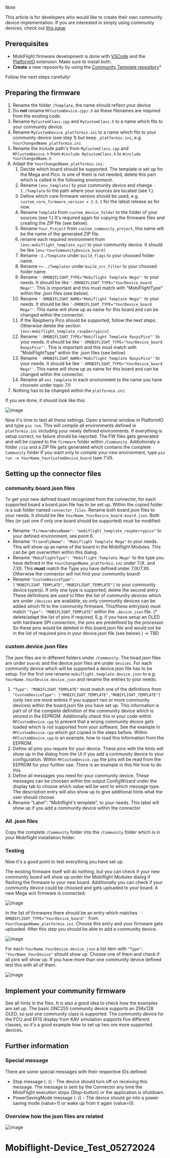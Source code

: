 > [!NOTE]  
> This article is for developers who would like to create their own community device implementation. If you are interested in simply using community devices, check out [this page](https://github.com/MobiFlight/MobiFlight-Connector/wiki/Using-a-pre-build-custom-device)

## Prerequisites
* MobiFlight firmware development is done with [VSCode](https://code.visualstudio.com/) and the [PlatformIO](https://platformio.org) extension. 
Make sure to install both.
* **Create** a new reposority by using the [Community Template repository](https://github.com/MobiFlight/CommunityDevice_Template)*

Follow the next steps carefully!

## Preparing the firmware
1. Rename the folder `/Template`, the name should reflect your device
2. Do **not** rename `MFCustomDevice.cpp/.h` as these filenames are required from the existing code.
4. Rename `MyCustomClass.cpp` and `MyCustomClass.h` to a name which fits to your community device.
5. Rename `MyCustomDevice_platformio.ini` to a name which fits to your community device (see step 1) but keep `_platformio.ini`, e.g. `YourChangedName_platformio.ini`
6. Rename the include path's from `MyCustomClass.cpp` and `MFCustomDevice.h` from `#include MyCustomClass.h` to `#include YourChangedName.h`
7. Adapt the `YourChangedName_platformio.ini`:
   1. Decide which board should be supported. The template is set up for the Mega and Pico. Is one of them is not needed, delete this part which is called in the following _environment_.
   2. Rename `[env_template]` to your community device and change `-I./Template` to the path where your sources are located (see 1.).
   3. Define which core firmware version should be used, e.g. `custom_core_firmware_version = 2.5.1` for the latest release as for now.
   4. Rename `Template` from `custom_device_folder` to the folder of your sources (see 1.) It's required again for copying the firmware files and creating the ZIP file (see below).
   5. Rename `Your_Project` from `custom_community_project`, this name will be the name of the generated ZIP file.
   6. rename each required environment from `[env:mobiflight_template_xyz]` to your community device. It should be like `[env:YourCommunityDevice_board]`
   7. Rename `-I./Template` under `build_flags` to your choosed folder name.
   8. Rename `+<../Template>` under `build_src_filter` to your choosed folder name.
   9. Rename `'-DMOBIFLIGHT_TYPE="Mobiflight Template Mega"'` to your needs. It should be like `'-DMOBIFLIGHT_TYPE="YourDevice_board Mega"'`. This is important and this must match with "MobiFlightType" within the .json files (see below).
   10. Rename `'-DMOBIFLIGHT_NAME="Mobiflight Template Mega"'` to your needs. It should be like `'-DMOBIFLIGHT_TYPE="YourDevice_board Mega"'`. This name will show up as name for this board and can be changed within the connector.
   11. If the Raspberry Pico should  be supported, follow the next steps. Otherwise delete the section `[env:mobiflight_template_raspberrypico]`
   12. Rename `'-DMOBIFLIGHT_TYPE="Mobiflight Template RaspiPico"'` to your needs. It should be like `'-DMOBIFLIGHT_TYPE="YourDevice_board RaspiPico"'`. This is important and this must match with "MobiFlightType" within the .json files (see below)
   13. Rename `'-DMOBIFLIGHT_NAME="Mobiflight Template RaspiPico"'` to your needs. It should be like `'-DMOBIFLIGHT_TYPE="YourDevice_board Mega"'`. This name will show up as name for this board and can be changed within the connector.
   14. Rename all `env_template` in each environment to the name you have choosen under topic 7.II
8. Nothing has to be changed within the `platformio.ini`:

If you are done, it should look like this:

![image](https://github.com/MobiFlight/MobiFlight-Connector/assets/3263285/58bf29c7-11df-47e9-a045-99ca731d917c)

Now it's time to test all these settings. Open a teminal window in PlatformIO and type `pio run`. This will compile all environments defined in `platformio.ini` including your newly defined environments. If everything is setup correct, no failure should be reported.
The FW files gets generated and will be copied to the `firmware` folder within `/Community`. Addiotionaly a folder `/zip` and a ZIP file gets generated which contains the complete `Community` folder
If you want only to compile your new environment, type `pio run -e YourName_YourCustomDevice_board` (see 7.VI).

## Setting up the connector files

### community.board.json files

To get your new defined board recognized from the connector, for each supported board a board.json file has to be set up. Within the copied folder is a sub folder named `connector_files`. Rename both board.json files to your needs. It should be like `YourName_YourDevice_board.board.json`. Both files (or just one if only one board should be supported) must be modified:
* Rename `"FirmwareBaseName": "mobiflight_template_raspberrypico"` to your defined environment, see point 6.
* Rename `"FriendlyName": "Mobiflight Template Mega"` to your needs. This will show up as name of the board in the Mobiflight Modules. This can be get overwritten within this dialog.
* Rename `"MobiFlightType": "Mobiflight Template Mega"` to the type you have defined in the `YourChangedName_platformio.ini` under 7.IX. and 7.XII. This **must** match the Type you have defined under 7.IX/7.XII. Otherwise the connector will not find your community board!
* Rename `"CustomDeviceType": ["MOBIFLIGHT_TEMPLATE","MOBIFLIGHT_TEMPLATE"]` to your community device type(s). If only one type is supported, delete the second entry. These definitions are used to filter the list of community devices which are under `/devices` are available, so only community devices can be added which fit to the community firmware. This/these entry(ies) must match `"Type": "MOBIFLIGHT_TEMPLATE"` within the `.device.json` file.
(* delete/adapt the list of pins if required. E.g. if you have setup an OLED with hardware SPI connection, the pins are predefined by the processor. So these pins would be deleted in this board.json file and would not be in the list of required pins in your device.json file (see below).) -> TBD

### custom.device.json files
The json files are in different folders under `/Community`. The boad.json files are under `boards` and the device.json files are under `devices`.
For each community device which will be supported a device.json file has to be setup. For the first one rename `mobiflight.template.device.json` to e.g. `YourName.YourDevice.device.json` and rename the entries to your needs:
1. `"Type": "MOBIFLIGHT_TEMPLATE"` must match one of the definitions from `"CustomDeviceType": ["MOBIFLIGHT_TEMPLATE","MOBIFLIGHT_TEMPLATE"]` (only two ore more entires if you support two or more community devices) within the board.json file you have set up. This information is part of of the complete definition of the community device which is strored in the EEPROM. Additionally check this in your code within `MFCustomDevice.cpp` to prevent that a wrong community device gets loaded which is not supported from your software. See the example in `MFCustomDevice.cpp` which got copied in the steps before.
Within `MFCustomDevice.cpp` is an example, how to read this information from the EEPROM.
2. Define all pins you require for your device. These pins with the hints will show up in the dialog from the UI if you add a community device to your configuration. Within `MFCustomDevice.cpp` the pins will be read from the EEPROM for your further use. There is an example in this file how to do this.
3. Define all messages you need for your community device. These messages can be choosen within the output ConfigWizard under the display tab to choose which value will be sent to which message type. The description entry will also show up to give additional hints what the user should choose.
4. Rename "Label": "Mobiflight's template", to your needs. This label will show up if you add a community device within the connector

### All .json files
Copy the complete `/Community` folder into the `/Community` folder which is in your Mobiflight installation folder.


### Testing
Now it's a good point to test everything you have set up.

The existing firmware itself will do nothing, but you can check if your new community board will show up under the Mobiflight Modules dialog if flashing the firmware to your new board. Additionally you can check if your community device could be choosed and gets uploaded to your board.
A new Mega w/o firmware is connected:

![image](https://github.com/MobiFlight/MobiFlight-Connector/assets/3263285/7167ecb9-c254-400c-88be-fc5ef5b103b3)

In the list of firmwares there should be an entry which matches `'-DMOBIFLIGHT_TYPE="YourDevice_board"'` from `YourChangedName_platformio.ini`.
Choose this entry and your firmware gets uploaded.
After this step you should be able to add a community device.

![image](https://github.com/MobiFlight/MobiFlight-Connector/assets/3263285/59f292f7-cbb1-4570-b0be-c5a933958e9e)

For each `YourName.YourDevice.device.json` a list item with `"Type": "YourName_YourDevice"` should show up. Choose one of them and check if all pins will show up. If you have more than one community device defined test this with all of them.

![image](https://github.com/MobiFlight/MobiFlight-Connector/assets/3263285/55d15e50-39ee-4474-a251-61da51754320)


## Implement your community firmware
See all hints in the files. It is also a good idea to check how the examples are set up. The basic GNC255 community device supports an 256x128 OLED, so just one community class is supported. The community device for the FCU and EFIS display from KAV simulation supports five different classes, so it's a good example how to set up two ore more supported devices.

## Further information

### Special message
There are some special messages with their respective IDs defined:
* Stop message (`-1`) - The device should turn off on receiving this message. The message is sent by the Connector any time the MobiFlight execution stops (Stop-button) or the application is shutdown.
* PowerSavingMode message (`-2`) - The device should go into a power saving mode (value=1) or wake up from it again (value=0).

### Overview how the json files are related
![image](https://github.com/MobiFlight/MobiFlight-Connector/assets/3263285/0123829b-27c1-49ad-96d2-30a751da6e25)

# Mobiflight-Device_Test_05272024
